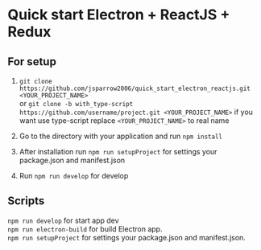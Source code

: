 # Quick start Electron + ReactJS + Redux

## For setup
1. ```git clone https://github.com/jsparrow2006/quick_start_electron_reactjs.git <YOUR_PROJECT_NAME>```  
   or ```git clone -b with_type-script https://github.com/username/project.git <YOUR_PROJECT_NAME>``` if you want use type-script
   replace ```<YOUR_PROJECT_NAME>``` to real name

2. Go to the directory with your application and run ```npm install```

3. After installation run ```npm run setupProject``` for settings your package.json and manifest.json 

4. Run ```npm run develop``` for develop

## Scripts
```npm run develop``` for start app dev  
```npm run electron-build``` for build Electron app.  
```npm run setupProject``` for settings your package.json and manifest.json.
